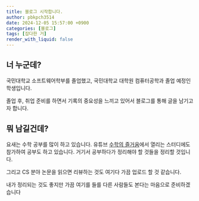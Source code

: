 ```yaml
---
title: 블로그 시작합니다.
author: pbkpch3514
date: 2024-12-05 15:57:00 +0900
categories: [블로그]
tags: [잡다한 거]
render_with_liquid: false
---
```


## 너 누군데?

국민대학교 소프트웨어학부를 졸업했고, 국민대학교 대학원 컴퓨터공학과 졸업 예정인 학생입니다.


졸업 후, 취업 준비를 하면서 기록의 중요성을 느끼고 있어서 블로그를 통해 글을 남기고자 합니다.

## 뭐 남길건데?
요새는 수학 공부를 많이 하고 있습니다. 유튜브 [수학의 즐거움](https://www.youtube.com/@enjoyingmath9346)에서 열리는 스터디에도 참가하여 공부도 하고 있습니다. 거기서 공부하다가 정리해야 할 것들을 정리할 것입니다.

그리고 CS 분야 논문을 읽으면 리뷰하는 것도 여기다 가끔 업로드 할 것 같습니다.

내가 정리되는 것도 좋지만 가끔 여기를 들를 다른 사람들도 본다는 마음으로 준비하겠습니다

